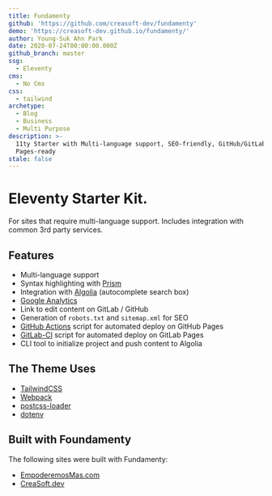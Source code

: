 ```yaml
---
title: Fundamenty
github: 'https://github.com/creasoft-dev/fundamenty'
demo: 'https://creasoft-dev.github.io/fundamenty/'
author: Young-Suk Ahn Park
date: 2020-07-24T00:00:00.000Z
github_branch: master
ssg:
  - Eleventy
cms:
  - No Cms
css:
  - tailwind
archetype:
  - Blog
  - Business
  - Multi Purpose
description: >-
  11ty Starter with Multi-language support, SEO-friendly, GitHub/GitLab
  Pages-ready
stale: false
---
```


# Eleventy Starter Kit.

For sites that require multi-language support. Includes integration with common 3rd party services.

## Features
- Multi-language support
- Syntax highlighting with [Prism](https://prismjs.com/)
- Integration with [Algolia](https://www.algolia.com/) (autocomplete search box)
- [Google Analytics](https://analytics.google.com/)
- Link to edit content on GitLab / GitHub
- Generation of `robots.txt` and `sitemap.xml` for SEO
- [GitHub Actions](https://docs.github.com/en/actions) script for automated deploy on GitHub Pages
- [GitLab-CI](https://about.gitlab.com/stages-devops-lifecycle/continuous-integration/) script for automated deploy on GitLab Pages
- CLI tool to initialize project and push content to Algolia 

## The Theme Uses
- [TailwindCSS](https://tailwindcss.com/)
- [Webpack](https://webpack.js.org/)
- [postcss-loader](https://github.com/postcss/postcss-loader)
- [dotenv](https://github.com/motdotla/dotenv)

## Built with Foundamenty
The following sites were built with Fundamenty:
- [EmpoderemosMas.com](https://empoderemosmas.com/)
- [CreaSoft.dev](https://creasoft.dev/)

